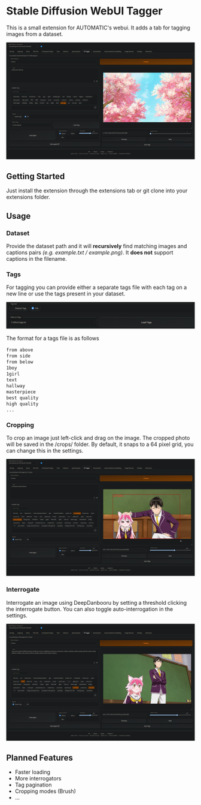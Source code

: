 # Stable Diffusion WebUI Tagger

This is a small extension for AUTOMATIC's webui. It adds a tab for tagging images from a dataset.

![Screenshot of user interface](resources/showcase/screenshot-1.png)

## Getting Started

Just install the extension through the extensions tab or git clone into your extensions folder.

## Usage

### Dataset

Provide the dataset path and it will **recursively** find matching images and captions pairs *(e.g. example.txt / example.png)*. 
It **does not** support captions in the filename.

### Tags

For tagging you can provide either a separate tags file with each tag on a new line or use the tags present in your dataset.

![Screenshot of cropping](resources/showcase/screenshot-4.png)

The format for a tags file is as follows

```
from above
from side
from below
1boy
1girl
text
hallway
masterpiece
best quality
high quality
...
```

### Cropping

To crop an image just left-click and drag on the image. The cropped photo will be saved in
the /crops/ folder. By default, it snaps to a 64 pixel grid, you can change this in the settings.

![Screenshot of cropping](resources/showcase/screenshot-2.png)

### Interrogate

Interrogate an image using DeepDanbooru by setting a threshold clicking the interrogate button. You can also toggle auto-interrogation in the settings.

![Screenshot of interrogate](resources/showcase/screenshot-3.png)

## Planned Features

- Faster loading
- More interrogators
- Tag pagination
- Cropping modes (Brush)
- ...
